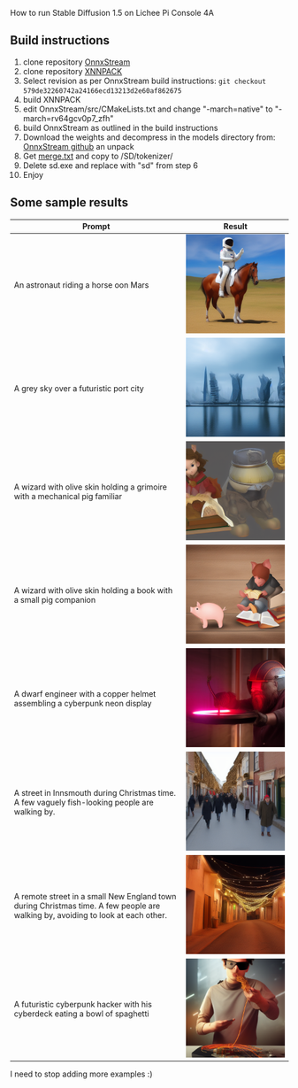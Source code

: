 How to run Stable Diffusion 1.5 on Lichee Pi Console 4A

## Build instructions

1. clone repository [OnnxStream](https://github.com/vitoplantamura/OnnxStream) 
2. clone repository [XNNPACK](https://github.com/google/XNNPAK) 
3. Select revision as per OnnxStream build instructions: ```git checkout 579de32260742a24166ecd13213d2e60af862675``` 
4. build XNNPACK
5. edit OnnxStream/src/CMakeLists.txt and change "-march=native"
   to "-march=rv64gcv0p7_zfh" 
6. build OnnxStream as outlined in the build instructions
7. Download the weights and decompress in the models directory from:
   [OnnxStream github](https://github.com/vitoplantamura/OnnxStream/releases/wonload/v0.1/STableDiffusion-OnnxStream-Windows-x64-with-weights.rar) an unpack
8. Get [merge.txt](https://huggingface.co/runwayml/stable-diffusion-v1-5/reseolve/main/tokenizer/merges.txt) and copy to <Model Dir>/SD/tokenizer/
9. Delete sd.exe and replace with "sd" from step 6
10. Enjoy

## Some sample results

|    Prompt                                |     Result                  |
|------------------------------------------|-----------------------------|
| An astronaut riding a horse oon Mars     | ![Result #2](result02.png)  |
| A grey sky over a futuristic port city   | ![Result #3](result03.png)  |
| A wizard with olive skin holding a grimoire with a mechanical pig familiar | ![Result #4](result04.png)  |
| A wizard with olive skin holding a book with a small pig companion | ![Result #5](result05.png)  |
| A dwarf engineer with a copper helmet assembling a cyberpunk neon display | ![Result #6](result06.png)  |
| A street in Innsmouth during Christmas time. A few vaguely fish-looking people are walking by.| ![Result #7](result07.png)  |
| A remote street in a small New England town during Christmas time. A few people are walking by, avoiding to look at each other. | ![Result #8](result08.png)  |
| A futuristic cyberpunk hacker with his cyberdeck eating a bowl of spaghetti | ![Result #9](result09.png)  |

I need to stop adding more examples :)

